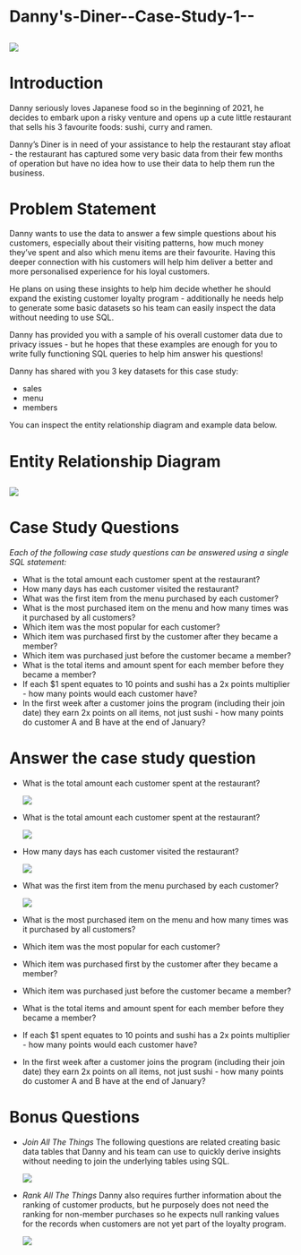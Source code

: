 # Danny's-Diner--Case-Study-1--
![](Case1.png)
------
# Introduction
Danny seriously loves Japanese food so in the beginning of 2021, he decides to embark upon a risky venture and opens up a cute little restaurant that sells his 3 favourite foods: sushi, curry and ramen.

Danny’s Diner is in need of your assistance to help the restaurant stay afloat - the restaurant has captured some very basic data from their few months of operation but have no idea how to use their data to help them run the business.

# Problem Statement
Danny wants to use the data to answer a few simple questions about his customers, especially about their visiting patterns, how much money they’ve spent and also which menu items are their favourite. Having this deeper connection with his customers will help him deliver a better and more personalised experience for his loyal customers.

He plans on using these insights to help him decide whether he should expand the existing customer loyalty program - additionally he needs help to generate some basic datasets so his team can easily inspect the data without needing to use SQL.

Danny has provided you with a sample of his overall customer data due to privacy issues - but he hopes that these examples are enough for you to write fully functioning SQL queries to help him answer his questions!

Danny has shared with you 3 key datasets for this case study:
- sales
- menu
- members

You can inspect the entity relationship diagram and example data below.

# Entity Relationship Diagram
   ![](EDR.JPG)
-----

# Case Study Questions
_Each of the following case study questions can be answered using a single SQL statement:_

- What is the total amount each customer spent at the restaurant?
- How many days has each customer visited the restaurant?
- What was the first item from the menu purchased by each customer?
- What is the most purchased item on the menu and how many times was it purchased by all customers?
- Which item was the most popular for each customer?
- Which item was purchased first by the customer after they became a member?
- Which item was purchased just before the customer became a member?
- What is the total items and amount spent for each member before they became a member?
- If each $1 spent equates to 10 points and sushi has a 2x points multiplier - how many points would each customer have?
- In the first week after a customer joins the program (including their join date) they earn 2x points on all items, not just sushi - how many points do customer A and B have at the end of January?


# Answer the case study question
- What is the total amount each customer spent at the restaurant?

  ![](Q1.JPG)
  
- What is the total amount each customer spent at the restaurant?

  ![](Q2.JPG)
  
- How many days has each customer visited the restaurant?
  
  ![](Q3.JPG)
  
- What was the first item from the menu purchased by each customer?
  
  ![](Q4.JPG)
    
- What is the most purchased item on the menu and how many times was it purchased by all customers?
- Which item was the most popular for each customer?
- Which item was purchased first by the customer after they became a member?
- Which item was purchased just before the customer became a member?
- What is the total items and amount spent for each member before they became a member?
- If each $1 spent equates to 10 points and sushi has a 2x points multiplier - how many points would each customer have?
- In the first week after a customer joins the program (including their join date) they earn 2x points on all items, not just sushi - how many points do customer A and B have at the end of January?

# Bonus Questions
- _Join All The Things_
The following questions are related creating basic data tables that Danny and his team can use to quickly derive insights without needing to join the underlying tables using SQL.

   ![](B1.JPG)

- _Rank All The Things_
Danny also requires further information about the ranking of customer products, but he purposely does not need the ranking for non-member purchases so he expects null ranking values for the records when customers are not yet part of the loyalty program. 

   ![](B2.JPG)
